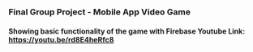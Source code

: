### Final Group Project - Mobile App Video Game

#### Showing basic functionality of the game with Firebase Youtube Link: https://youtu.be/rd8E4heRfc8

